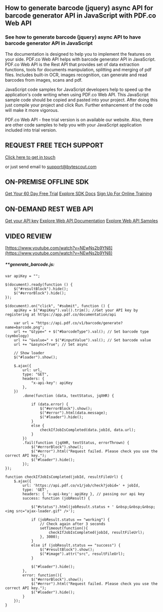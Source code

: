## How to generate barcode (jquery) async API for barcode generator API in JavaScript with PDF.co Web API

### See how to generate barcode (jquery) async API to have barcode generator API in JavaScript

The documentation is designed to help you to implement the features on your side. PDF.co Web API helps with barcode generator API in JavaScript. PDF.co Web API is the Rest API that provides set of data extraction functions, tools for documents manipulation, splitting and merging of pdf files. Includes built-in OCR, images recognition, can generate and read barcodes from images, scans and pdf.

JavaScript code samples for JavaScript developers help to speed up the application's code writing when using PDF.co Web API. This JavaScript sample code should be copied and pasted into your project. After doing this just compile your project and click Run. Further enhancement of the code will make it more vigorous.

PDF.co Web API - free trial version is on available our website. Also, there are other code samples to help you with your JavaScript application included into trial version.

## REQUEST FREE TECH SUPPORT

[Click here to get in touch](https://bytescout.zendesk.com/hc/en-us/requests/new?subject=PDF.co%20Web%20API%20Question)

or just send email to [support@bytescout.com](mailto:support@bytescout.com?subject=PDF.co%20Web%20API%20Question) 

## ON-PREMISE OFFLINE SDK 

[Get Your 60 Day Free Trial](https://bytescout.com/download/web-installer?utm_source=github-readme)
[Explore SDK Docs](https://bytescout.com/documentation/index.html?utm_source=github-readme)
[Sign Up For Online Training](https://academy.bytescout.com/)


## ON-DEMAND REST WEB API

[Get your API key](https://pdf.co/documentation/api?utm_source=github-readme)
[Explore Web API Documentation](https://pdf.co/documentation/api?utm_source=github-readme)
[Explore Web API Samples](https://github.com/bytescout/ByteScout-SDK-SourceCode/tree/master/PDF.co%20Web%20API)

## VIDEO REVIEW

[https://www.youtube.com/watch?v=NEwNs2b9YN8](https://www.youtube.com/watch?v=NEwNs2b9YN8)




<!-- code block begin -->

##### ****generate_barcode.js:**
    
```
var apiKey = "";

$(document).ready(function () {
    $("#resultBlock").hide();
    $("#errorBlock").hide();
});

$(document).on("click", "#submit", function () {
    apiKey = $("#apiKey").val().trim(); //Get your API key by registering at https://app.pdf.co/documentation/api

    var url = "https://api.pdf.co/v1/barcode/generate?name=barcode.png";
    url += "&type=" + $("#barcodeType").val(); // Set barcode type (symbology)
    url += "&value=" + $("#inputValue").val(); // Set barcode value
    url += "&async=True"; // Set async

    // Show loader
    $("#loader").show();

    $.ajax({
        url: url,
        type: "GET",
        headers: {
            "x-api-key": apiKey
        },
    })
        .done(function (data, textStatus, jqXHR) {

            if (data.error) {
                $("#errorBlock").show();
                $("#error").html(data.message);
                $("#loader").hide();
            }
            else {
                checkIfJobIsCompleted(data.jobId, data.url);
            }
        })
        .fail(function (jqXHR, textStatus, errorThrown) {
            $("#errorBlock").show();
            $("#error").html("Request failed. Please check you use the correct API key.");
            $("#loader").hide();
        });
});

function checkIfJobIsCompleted(jobId, resultFileUrl) {
    $.ajax({
        url: 'https://api.pdf.co/v1/job/check?jobid=' + jobId,
        type: 'GET',
        headers: { 'x-api-key': apiKey }, // passing our api key
        success: function (jobResult) {

            $("#status").html(jobResult.status + ' &nbsp;&nbsp;&nbsp; <img src="ajax-loader.gif" />');

            if (jobResult.status == "working") {
                // Check again after 3 seconds
                setTimeout(function(){
                    checkIfJobIsCompleted(jobId, resultFileUrl);
                }, 3000);
            }
            else if (jobResult.status == "success") {
                $("#resultBlock").show();
                $("#image").attr("src", resultFileUrl);
            }

            $("#loader").hide();
        },
        error: function(){
            $("#errorBlock").show();
            $("#error").html("Request failed. Please check you use the correct API key.");
            $("#loader").hide();
        }
    });
}
```

<!-- code block end -->